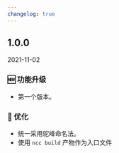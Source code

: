 ```yaml
---
changelog: true
---
```


## 1.0.0

2021-11-02

### 🆕 功能升级

- 第一个版本。

### 💎 优化

- 统一采用驼峰命名法。
- 使用 `ncc build` 产物作为入口文件
